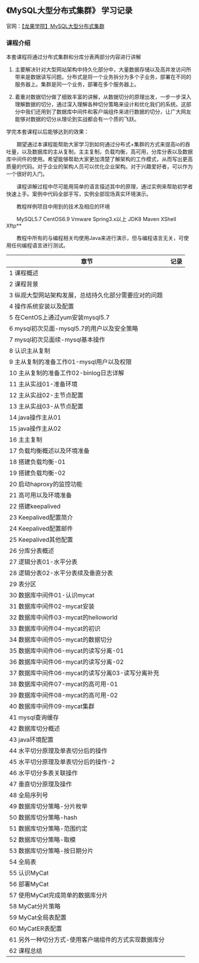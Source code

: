## 《MySQL大型分布式集群》 学习记录

官网：[【龙果学院】MySQL大型分布式集群](https://www.roncoo.com/course/view/658088f6e77541f5835b61800314083e)

### 课程介绍

本套课程将通过分布式集群和分库分表两部分内容进行讲解

1. 主要解决针对大型网站架构中持久化部分中，大量数据存储以及高并发访问所带来是数据读写问题。分布式是将一个业务拆分为多个子业务，部署在不同的服务器上。集群是同一个业务，部署在多个服务器上。

2. 着重对数据切分做了细致丰富的讲解，从数据切分的原理出发，一步一步深入理解数据的切分，通过深入理解各种切分策略来设计和优化我们的系统。这部分中我们还用到了数据库中间件和客户端组件来进行数据的切分，让广大网友能够对数据的切分从理论到实战都会有一个质的飞跃。

学完本套课程以后能够达到的效果：

　　期望通过本课程能帮助大家学习到如何通过分布式+集群的方式来提高io的吞吐量，以及数据库的主从复制，主主复制，负载均衡，高可用，分库分表以及数据库中间件的使用。希望能够帮助大家更加清楚了解架构的工作模式，从而写出更高质量的代码。对于企业的架构人员可以优化企业架构。对于兴趣爱好者，可以作为一个很好的入门。

　　课程讲解过程中尽可能用简单的语言描述其中的原理，通过实例来帮助初学者快速上手。案例中代码全部手写，实例全部现场真实环境演示。

　　教程样例项目中用到的技术及相应的环境

　　MySQL5.7  CentOS6.9  Vmware  Spring3.x以上  JDK8  Maven XShell Xftp**

　　教程中所有的与编程相关均使用Java来进行演示，但与编程语言无关，可使用任何编程语言进行测试。  



| 章节                                                 | 记录 |
| ---------------------------------------------------- | ---- |
| 1 课程概述                                           |      |
| 2 课程背景                                           |      |
| 3 纵观大型网站架构发展，总结持久化部分需要应对的问题 |      |
| 4 操作系统安装以及配置                               |      |
| 5 在CentOS上通过yum安装mysql5.7                      |      |
| 6 mysql初次见面-mysql5.7的用户以及安全策略           |      |
| 7 mysql初次见面续-mysql基本操作                      |      |
| 8 认识主从复制                                       |      |
| 9 主从复制的准备工作01-mysql用户以及权限             |      |
| 10 主从复制的准备工作02-binlog日志详解               |      |
| 11 主从实战01-准备环境                               |      |
| 12 主从实战02-主节点配置                             |      |
| 13 主从实战03-从节点配置                             |      |
| 14 java操作主从01                                    |      |
| 15 java操作主从02                                    |      |
| 16 主主复制                                          |      |
| 17 负载均衡概述以及环境准备                          |      |
| 18 搭建负载均衡-01                                   |      |
| 19 搭建负载均衡-02                                   |      |
| 20 启动haproxy的监控功能                             |      |
| 21 高可用以及环境准备                                |      |
| 22 搭建keepalived                                    |      |
| 23 Keepalived配置简介                                |      |
| 24 Keepalived配置邮件                                |      |
| 25 Keepalived其他配置                                |      |
| 26 分库分表概述                                      |      |
| 27 逻辑分表01-水平分表                               |      |
| 28 逻辑分表02-水平分表续及垂直分表                   |      |
| 29 表分区                                            |      |
| 30 数据库中间件01-认识mycat                          |      |
| 31 数据库中间件02-mycat安装                          |      |
| 32 数据库中间件03-mycat的helloworld                  |      |
| 33 数据库中间件04-mycat的初识                        |      |
| 34 数据库中间件05-mycat的数据切分                    |      |
| 35 数据库中间件06-mycat的读写分离-01                 |      |
| 36 数据库中间件06-mycat的读写分离-02                 |      |
| 37 数据库中间件06-mycat的读写分离03-读写分离补充     |      |
| 38 数据库中间件07-mycat的高可用-01                   |      |
| 39 数据库中间件08-mycat的高可用-02                   |      |
| 40 数据库中间件09-mycat集群                          |      |
| 41 mysql查询缓存                                     |      |
| 42 数据库切分概述                                    |      |
| 43 java环境配置                                      |      |
| 44 水平切分原理及单表切分后的操作                    |      |
| 45 水平切分原理及单表切分后的操作-2                  |      |
| 46 水平切分多表关联操作                              |      |
| 47 垂直切分原理及操作                                |      |
| 48 全局序列号                                        |      |
| 49 数据库切分策略-分片枚举                           |      |
| 50 数据库切分策略-hash                               |      |
| 51 数据库切分策略-范围约定                           |      |
| 52 数据库切分策略-取模                               |      |
| 53 数据库切分策略-按日期分片                         |      |
| 54 全局表                                            |      |
| 55 认识MyCat                                         |      |
| 56 部署MyCat                                         |      |
| 57 使用MyCat完成简单的数据库分片                     |      |
| 58 MyCat分片策略                                     |      |
| 59 MyCat全局表配置                                   |      |
| 60 MyCatER表配置                                     |      |
| 61 另外一种切分方式-使用客户端组件的方式实现数据库分 |      |
| 62 课程总结                                          |      |